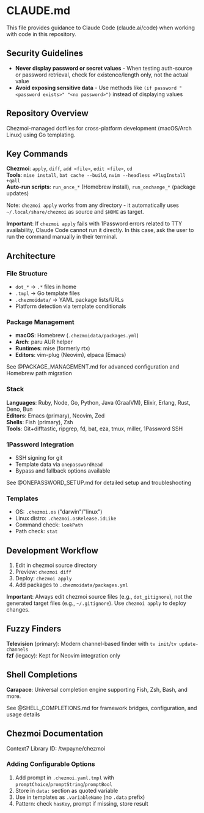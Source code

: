 # CLAUDE.md

This file provides guidance to Claude Code (claude.ai/code) when working with code in this repository.

## Security Guidelines

- **Never display password or secret values** - When testing auth-source or password retrieval, check for existence/length only, not the actual value
- **Avoid exposing sensitive data** - Use methods like `(if password "<password exists>" "<no password>")` instead of displaying values

## Repository Overview

Chezmoi-managed dotfiles for cross-platform development (macOS/Arch Linux) using Go templating.

## Key Commands

**Chezmoi**: `apply`, `diff`, `add <file>`, `edit <file>`, `cd`  
**Tools**: `mise install`, `bat cache --build`, `nvim --headless +PlugInstall +qall`  
**Auto-run scripts**: `run_once_*` (Homebrew install), `run_onchange_*` (package updates)

Note: `chezmoi apply` works from any directory - it automatically uses `~/.local/share/chezmoi` as source and `$HOME` as target.

**Important**: If `chezmoi apply` fails with 1Password errors related to TTY availability, Claude Code cannot run it directly. In this case, ask the user to run the command manually in their terminal.

## Architecture

### File Structure
- `dot_*` → `.*` files in home
- `.tmpl` → Go template files
- `.chezmoidata/` → YAML package lists/URLs
- Platform detection via template conditionals

### Package Management
- **macOS**: Homebrew (`.chezmoidata/packages.yml`)
- **Arch**: paru AUR helper
- **Runtimes**: mise (formerly rtx)
- **Editors**: vim-plug (Neovim), elpaca (Emacs)

See @PACKAGE_MANAGEMENT.md for advanced configuration and Homebrew path migration

### Stack
**Languages**: Ruby, Node, Go, Python, Java (GraalVM), Elixir, Erlang, Rust, Deno, Bun  
**Editors**: Emacs (primary), Neovim, Zed  
**Shells**: Fish (primary), Zsh  
**Tools**: Git+difftastic, ripgrep, fd, bat, eza, tmux, miller, 1Password SSH

### 1Password Integration
- SSH signing for git
- Template data via `onepasswordRead`
- Bypass and fallback options available

See @ONEPASSWORD_SETUP.md for detailed setup and troubleshooting

### Templates
- OS: `.chezmoi.os` ("darwin"/"linux")
- Linux distro: `.chezmoi.osRelease.idLike`
- Command check: `lookPath`
- Path check: `stat`

## Development Workflow

1. Edit in chezmoi source directory
2. Preview: `chezmoi diff`
3. Deploy: `chezmoi apply`
4. Add packages to `.chezmoidata/packages.yml`

**Important**: Always edit chezmoi source files (e.g., `dot_gitignore`), not the generated target files (e.g., `~/.gitignore`). Use `chezmoi apply` to deploy changes.

## Fuzzy Finders

**Television** (primary): Modern channel-based finder with `tv init`/`tv update-channels`  
**fzf** (legacy): Kept for Neovim integration only

## Shell Completions

**Carapace**: Universal completion engine supporting Fish, Zsh, Bash, and more.

See @SHELL_COMPLETIONS.md for framework bridges, configuration, and usage details

## Chezmoi Documentation
Context7 Library ID: /twpayne/chezmoi

### Adding Configurable Options
1. Add prompt in `.chezmoi.yaml.tmpl` with `promptChoice`/`promptString`/`promptBool`
2. Store in `data:` section as quoted variable
3. Use in templates as `.variableName` (no `.data` prefix)
4. Pattern: check `hasKey`, prompt if missing, store result
